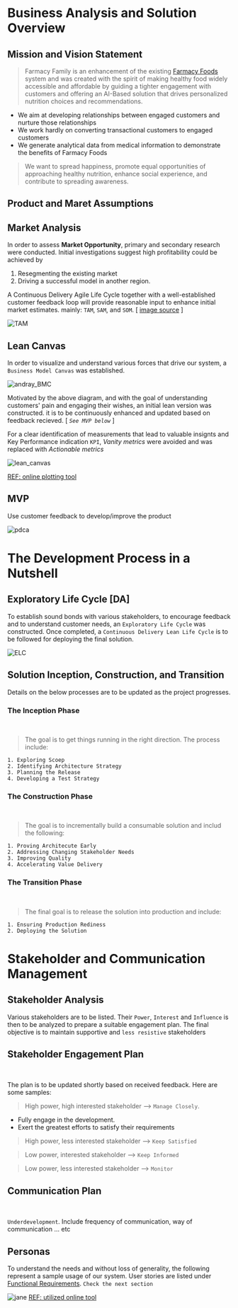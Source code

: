 # Business Analysis and Solution Overview

## Mission and Vision Statement


> Farmacy Family is an enhancement of the existing [Farmacy Foods](https://www.farmacyfood.com/mission) system and was created with the spirit of making healthy food widely accessible and affordable by guiding a tighter engagement with customers and offering an AI-Based solution that drives personalized nutrition choices and recommendations.

- We aim at developing relationships between engaged customers and nurture those relationships
- We work hardly on converting transactional customers to engaged customers
- We generate analytical data from medical information to demonstrate the benefits of Farmacy Foods


> We want to spread happiness, promote equal opportunities of approaching healthy nutrition, enhance social experience, and contribute to spreading awareness.


## Product and Maret Assumptions

## Market Analysis

In order to assess **Market Opportunity**, primary and secondary research were conducted. Initial investigations suggest high profitability could be achieved by 
1. Resegmenting the existing market
2. Driving a successful model in another region. 

A Continuous Delivery Agile Life Cycle together with a well-established customer feedback loop will provide reasonable input to enhance initial market estimates. mainly: `TAM`, `SAM`, and `SOM`. [
[image source](https://upload.wikimedia.org/wikipedia/en/f/fd/TAM-SAM-Market.jpg) ]

![TAM](images/TAM-SAM-Market.jpg)


## Lean Canvas

In order to visualize and understand various forces that drive our system, a `Business Model Canvas` was established. 

![andray_BMC](./0_other_controbutions/business_canvas.png)

Motivated by the above diagram, and with the goal of understanding customers' pain and engaging their wishes, an initial lean version was constructed. it is to be continuously enhanced and updated based on feedback recieved. [ _`See MVP below`_ ]

For a clear identification of measurements that lead to valuable insignts and Key Performance indication `KPI`, _Vanity metrics_ were avoided and was replaced with _Actionable metrics_

![lean_canvas](images/LeanCanvas_FarmacyFood.png)

[REF: online plotting tool](https://canvanizer.com/)
## MVP

Use customer feedback to develop/improve the product

![pdca](images/pdca.png)

# The Development Process in a Nutshell

## Exploratory Life Cycle [DA]

To establish sound bonds with various stakeholders, to encourage feedback and to understand customer needs, an `Exploratory Life Cycle` was constructed. Once completed, a `Continuous Delivery Lean Life Cycle` is to be followed for deploying the final solution.

![ELC](images/ELC_DA.png)


## Solution Inception, Construction, and Transition

Details on the below processes are to be updated as the project progresses.

### The Inception Phase
<br>

>The goal is to get things running in the right direction. The process include:

```
1. Exploring Scoep
2. Identifying Architecture Strategy
3. Planning the Release
4. Developing a Test Strategy
```
### The Construction Phase
<br>

> The goal is to incrementally build a consumable solution and includ the following:
```
1. Proving Architecute Early
2. Addressing Changing Stakeholder Needs
3. Improving Quality
4. Accelerating Value Delivery
```

### The Transition Phase
<br>

> The final goal is to release the solution into production and include:

```
1. Ensuring Production Rediness
2. Deploying the Solution 
```
# Stakeholder and Communication Management
## Stakeholder Analysis

Various stakeholders are to be listed. Their `Power`, `Interest` and `Influence` is then to be analyzed to prepare a suitable engagement plan. The final objective is to maintain supportive and `less resistive` stakeholders

## Stakeholder Engagement Plan
<br>

The plan is to be updated shortly based on received feedback. Here are some samples:

> High power, high interested stakeholder --> `Manage Closely`.
- Fully engage in the development.
- Exert the greatest efforts to satisfy their requirements

> High power, less interested stakeholder --> `Keep Satisfied`

> Low power, interested stakeholder --> `Keep Informed`

> Low power, less interested stakeholder --> `Monitor`

## Communication Plan
<br>

`Underdevelopment`. Include frequency of communication, way of communication ... etc

## Personas
To understand the needs and without loss of generality, the following represent a sample usage of our system. User stories are listed under [Functional Requirements](2_Requirements.md). `Check the next section`


![jane](images/Jane.png)
[REF: utilized online tool](https://uxpressia.com/)


